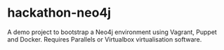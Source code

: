 hackathon-neo4j
===============

A demo project to bootstrap a Neo4j environment using Vagrant, Puppet and Docker. Requires Parallels or Virtualbox virtualisation software.

